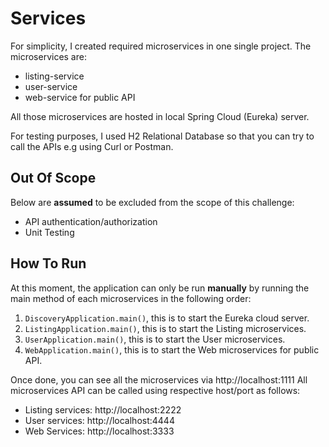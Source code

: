 # Services

For simplicity, I created required microservices in one single project.
The microservices are:
* listing-service
* user-service
* web-service for public API

All those microservices are hosted in local Spring Cloud (Eureka) server.

For testing purposes, I used H2 Relational Database so that you can try to call the APIs e.g using Curl or Postman.

## Out Of Scope

Below are **assumed** to be excluded from the scope of this challenge:
* API authentication/authorization
* Unit Testing

## How To Run

At this moment, the application can only be run **manually** by running the main method of each microservices in the following order:
1. `DiscoveryApplication.main()`, this is to start the Eureka cloud server.
1. `ListingApplication.main()`, this is to start the Listing microservices.
1. `UserApplication.main()`, this is to start the User microservices.
1. `WebApplication.main()`, this is to start the Web microservices for public API.

Once done, you can see all the microservices via http://localhost:1111
All microservices API can be called using respective host/port as follows:
* Listing services: http://localhost:2222
* User services: http://localhost:4444
* Web Services: http://localhost:3333

